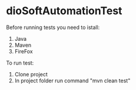 # dioSoftAutomationTest

Before running tests you need to istall:
1. Java
2. Maven
3. FireFox

To run test:
1. Clone project
2. In project folder run command "mvn clean test"